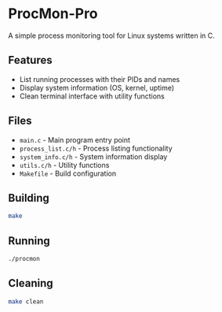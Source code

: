 # ProcMon-Pro

A simple process monitoring tool for Linux systems written in C.

## Features

- List running processes with their PIDs and names
- Display system information (OS, kernel, uptime)
- Clean terminal interface with utility functions

## Files

- `main.c` - Main program entry point
- `process_list.c/h` - Process listing functionality
- `system_info.c/h` - System information display
- `utils.c/h` - Utility functions
- `Makefile` - Build configuration

## Building

```bash
make
```

## Running

```bash
./procmon
```

## Cleaning

```bash
make clean
```
